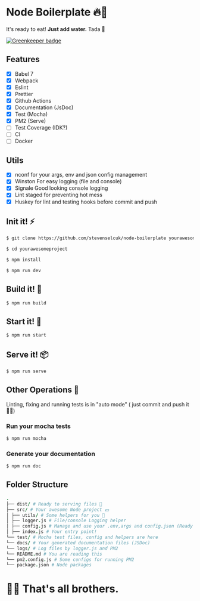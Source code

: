 # Node Boilerplate 🔥🥔

It's ready to eat! **Just add water.** Tada 🎉

[![Greenkeeper badge](https://badges.greenkeeper.io/stevenselcuk/node-boilerplate.svg)](https://greenkeeper.io/)

## Features

- [x] Babel 7
- [x] Webpack
- [x] Eslint
- [x] Prettier
- [x] Github Actions
- [x] Documentation (JsDoc)
- [x] Test (Mocha)
- [x] PM2 (Serve)
- [ ] Test Coverage (IDK?)
- [ ] CI
- [ ] Docker

## Utils

- [x] nconf for your args, env and json config management
- [x] Winston For easy logging (file and console)
- [x] Signale Good looking console logging
- [x] Lint staged for preventing hot mess
- [x] Huskey for lint and testing hooks before commit and push

## Init it! ⚡️

```bash
$ git clone https://github.com/stevenselcuk/node-boilerplate yourawesomeproject

$ cd yourawesomeproject

$ npm install

$ npm run dev
```

## Build it! 🔧

```bash
$ npm run build
```

## Start it! 🍍

```bash
$ npm run start
```

## Serve it! 📦

```bash
$ npm run serve
```

## Other Operations 🤔

Linting, fixing and running tests is in "auto mode" ( just commit and push it 🤜🏻)

### Run your mocha tests

```bash
$ npm run mocha
```

### Generate your documentation

```bash
$ npm run doc
```

## Folder Structure

```coffee
.
├── dist/ # Ready to serving files 🥘
├── src/ # Your awesome Node project 💵
│ ├── utils/ # Some helpers for you 👄
│ ├── logger.js # File/console Logging helper
│ ├── config.js # Manage and use your .env,args and config.json (Ready to use. Really)
│ ├── index.js # Your entry point!
└── test/ # Mocha test files, config and helpers are here
└── docs/ # Your generated documentation files (JSDoc)
└── logs/ # Log files by logger.js and PM2
└── README.md # You are reading this
└── pm2.config.js # Some configs for running PM2
└── package.json # Node packages
```

# 🙌🏻 That's all brothers.
